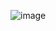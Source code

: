 ![image](https://github.com/shankarlohar/ShankarLohar/assets/74100292/baaa9b5f-bf90-4381-9c18-c777c804f494)
